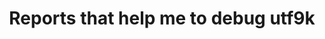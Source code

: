 ---
title: "Reports that help me to debug utf9k"
description: "Here you'll find various reports that are generated by introspecting the content of this very website for things like missing descriptions or alt tags"
slug: "debug"
category: "debug"
tags:
- "debug"
- "hugo"
- "index"
- "meta"
---